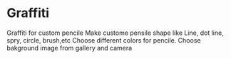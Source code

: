 # Graffiti
Graffiti for custom pencile
Make custome pensile shape like Line, dot line, spry, circle, brush,etc
Choose different colors for pencile.
Choose bakground image from gallery and camera

